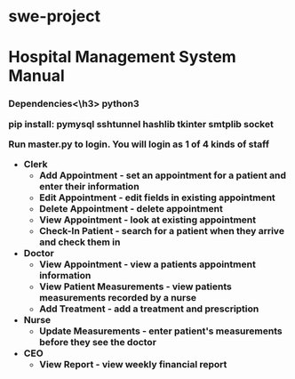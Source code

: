 # swe-project

  
<h1>Hospital Management System Manual</h1>

<h3>Dependencies<\h3>
python3
	
pip install:
	pymysql
	sshtunnel
	hashlib
	tkinter
	smtplib
	socket
	
Run master.py to login. You will login as 1 of 4 kinds of staff

<ul>
	<li>Clerk<ul>
		<li> Add Appointment - set an appointment for a patient and enter their information</li>
		<li>  Edit Appointment - edit fields in existing appointment</li> 
		<li>  Delete Appointment - delete appointment</li> 
		<li>  View Appointment - look at existing appointment</li> 
		<li> Check-In Patient - search for a patient when they arrive and check them in</li> 
	</ul>
	<li>Doctor<ul>
		<li>  View Appointment - view a patients appointment information</li> 
		<li> View Patient Measurements - view patients measurements recorded by a nurse</li> 
		<li> Add Treatment - add a treatment and prescription</li> 
	</ul></li>
	<li>Nurse<ul>
		<li> Update Measurements - enter patient's measurements before they see the doctor</li> 
	</ul>
	<li>CEO<ul>
		<li> View Report - view weekly financial report</li> 
	</ul></li>
</ul>
